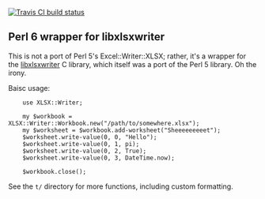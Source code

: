 [![Travis CI build status](https://travis-ci.org/evanmiller/XLSX-Writer.svg?branch=master)](https://travis-ci.org/evanmiller/XLSX-Writer)

Perl 6 wrapper for libxlsxwriter
--

This is not a port of Perl 5's Excel::Writer::XLSX; rather, it's a wrapper for
the [libxlsxwriter](https://libxlsxwriter.github.io/) C library, which itself
was a port of the Perl 5 library. Oh the irony.

Baisc usage:

```perl6
    use XLSX::Writer;

    my $workbook = XLSX::Writer::Workbook.new("/path/to/somewhere.xlsx");
    my $worksheet = $workbook.add-worksheet("Sheeeeeeeeet");
    $worksheet.write-value(0, 0, "Hello");
    $worksheet.write-value(0, 1, pi);
    $worksheet.write-value(0, 2, True);
    $worksheet.write-value(0, 3, DateTime.now);

    $workbook.close();
```

See the `t/` directory for more functions, including custom formatting.
